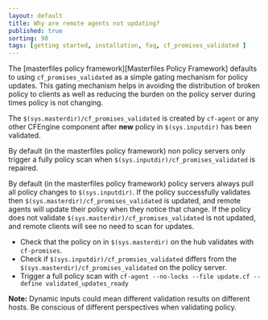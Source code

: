 ```yaml
---
layout: default
title: Why are remote agents not updating?
published: true
sorting: 90
tags: [getting started, installation, faq, cf_promises_validated ]
---
```


The [masterfiles policy framework][Masterfiles Policy Framework] defaults to using
`cf_promises_validated` as a simple gating mechanism for policy updates. This
gating mechanism helps in avoiding the distribution of broken policy to clients
as well as reducing the burden on the policy server during times policy is not
changing.

The `$(sys.masterdir)/cf_promises_validated` is created by `cf-agent` or any
other CFEngine component after **new** policy in `$(sys.inputdir)` has been
validated.

By default (in the masterfiles policy framework) non policy servers only trigger
a fully policy scan when `$(sys.inputdir)/cf_promises_validated` is repaired.

By default (in the masterfiles policy framework) policy servers always pull all
policy changes to `$(sys.inputdir)`. If the policy successfully validates then
`$(sys.masterdir)/cf_promises_validated` is updated, and remote agents will
update their policy when they notice that change. If the policy does not
validate `$(sys.masterdir)/cf_promises_validated` is not updated, and remote
clients will see no need to scan for updates.

* Check that the policy on in `$(sys.masterdir)` on the hub validates with
  `cf-promises`.
* Check if `$(sys.inputdir)/cf_promsies_validated` differs from the
  `$(sys.masterdir)/cf_promises_validated` on the policy server.
* Trigger a full policy scan with `cf-agent --no-locks --file update.cf --define
  validated_updates_ready`

**Note:** Dynamic inputs could mean different validation results on different
hosts. Be conscious of different perspectives when validating policy.
